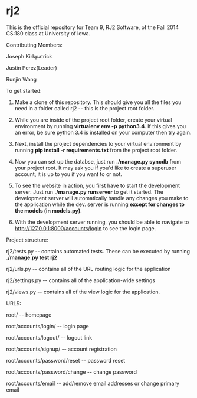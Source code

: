 rj2
===
This is the official repository for Team 9, RJ2 Software, of the Fall 2014 CS:180 class at University of Iowa.

Contributing Members:

Joseph Kirkpatrick

Justin Perez(Leader)

Runjin Wang

To get started:

1) Make a clone of this repository. This should give you all the files you need in a folder called rj2 -- this is the project root folder.

2) While you are inside of the project root folder, create your virtual environment by running __virtualenv env -p python3.4__. If this gives you an error, be sure python 3.4 is installed on your computer then try again.

3) Next, install the project dependencies to your virtual environment by running __pip install -r requirements.txt__ from the project root folder.

4) Now you can set up the databse, just run __./manage.py syncdb__ from your project root. It may ask you if you'd like to create a superuser account, it is up to you if you want to or not.

5) To see the website in action, you first have to start the development server. Just run __./manage.py runserver__ to get it started. The development server will automatically handle any changes you make to the application while the dev. server is running __except for changes to the models (in models.py)__.

6) With the development server running, you should be able to navigate to http://127.0.0.1:8000/accounts/login to see the login page.

Project structure:

rj2/tests.py -- contains automated tests. These can be executed by running __./manage.py test rj2__

rj2/urls.py -- contains all of the URL routing logic for the application

rj2/settings.py -- contains all of the application-wide settings

rj2/views.py -- contains all of the view logic for the application.


URLS:

root/ -- homepage

root/accounts/login/ -- login page

root/accounts/logout/ -- logout link

root/accounts/signup/ -- account registration

root/accounts/password/reset -- password reset

root/accounts/password/change -- change password

root/accounts/email -- add/remove email addresses or change primary email
